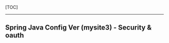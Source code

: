 [TOC]

---

## Spring Java Config Ver (mysite3) - Security & oauth





























































